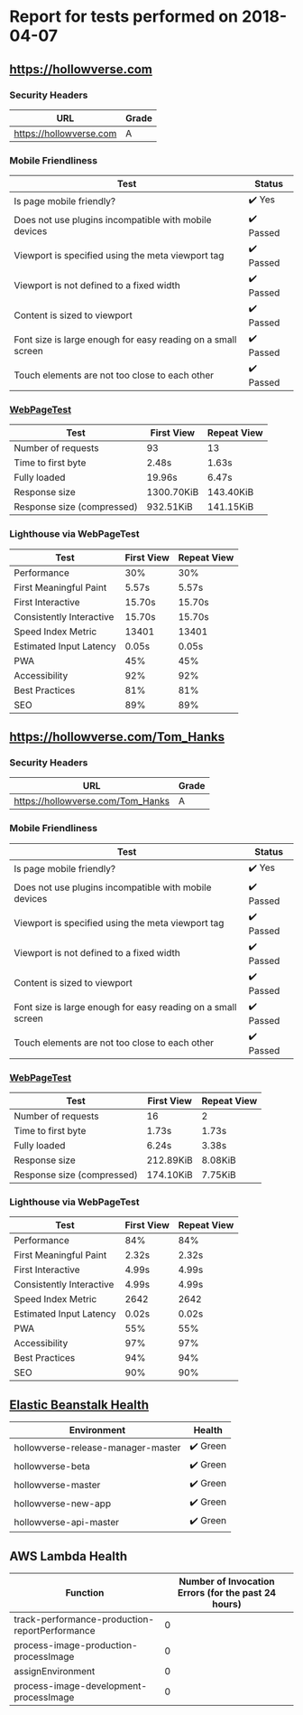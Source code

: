 # Report for tests performed on 2018-04-07

## https://hollowverse.com

### Security Headers

| URL                     | Grade |
| ----------------------- | ----- |
| https://hollowverse.com | A     |

### Mobile Friendliness

| Test                                                         | Status                    |
| ------------------------------------------------------------ | ------------------------- |
| Is page mobile friendly?                                     | :heavy_check_mark: Yes    |
| Does not use plugins incompatible with mobile devices        | :heavy_check_mark: Passed |
| Viewport is specified using the meta viewport tag            | :heavy_check_mark: Passed |
| Viewport is not defined to a fixed width                     | :heavy_check_mark: Passed |
| Content is sized to viewport                                 | :heavy_check_mark: Passed |
| Font size is large enough for easy reading on a small screen | :heavy_check_mark: Passed |
| Touch elements are not too close to each other               | :heavy_check_mark: Passed |

### [WebPageTest](http://www.webpagetest.org/results.php?test=180407_34_c56673ca96eb82acb5238ea74c4466ff)

| Test                       | First View | Repeat View |
| -------------------------- | ---------- | ----------- |
| Number of requests         | 93         | 13          |
| Time to first byte         | 2.48s      | 1.63s       |
| Fully loaded               | 19.96s     | 6.47s       |
| Response size              | 1300.70KiB | 143.40KiB   |
| Response size (compressed) | 932.51KiB  | 141.15KiB   |

### Lighthouse via WebPageTest

| Test                     | First View | Repeat View |
| ------------------------ | ---------- | ----------- |
| Performance              | 30%        | 30%         |
| First Meaningful Paint   | 5.57s      | 5.57s       |
| First Interactive        | 15.70s     | 15.70s      |
| Consistently Interactive | 15.70s     | 15.70s      |
| Speed Index Metric       | 13401      | 13401       |
| Estimated Input Latency  | 0.05s      | 0.05s       |
| PWA                      | 45%        | 45%         |
| Accessibility            | 92%        | 92%         |
| Best Practices           | 81%        | 81%         |
| SEO                      | 89%        | 89%         |

## https://hollowverse.com/Tom_Hanks

### Security Headers

| URL                               | Grade |
| --------------------------------- | ----- |
| https://hollowverse.com/Tom_Hanks | A     |

### Mobile Friendliness

| Test                                                         | Status                    |
| ------------------------------------------------------------ | ------------------------- |
| Is page mobile friendly?                                     | :heavy_check_mark: Yes    |
| Does not use plugins incompatible with mobile devices        | :heavy_check_mark: Passed |
| Viewport is specified using the meta viewport tag            | :heavy_check_mark: Passed |
| Viewport is not defined to a fixed width                     | :heavy_check_mark: Passed |
| Content is sized to viewport                                 | :heavy_check_mark: Passed |
| Font size is large enough for easy reading on a small screen | :heavy_check_mark: Passed |
| Touch elements are not too close to each other               | :heavy_check_mark: Passed |

### [WebPageTest](http://www.webpagetest.org/results.php?test=180407_9D_b228d682a3ecf7f7ad9f16a43a11d970)

| Test                       | First View | Repeat View |
| -------------------------- | ---------- | ----------- |
| Number of requests         | 16         | 2           |
| Time to first byte         | 1.73s      | 1.73s       |
| Fully loaded               | 6.24s      | 3.38s       |
| Response size              | 212.89KiB  | 8.08KiB     |
| Response size (compressed) | 174.10KiB  | 7.75KiB     |

### Lighthouse via WebPageTest

| Test                     | First View | Repeat View |
| ------------------------ | ---------- | ----------- |
| Performance              | 84%        | 84%         |
| First Meaningful Paint   | 2.32s      | 2.32s       |
| First Interactive        | 4.99s      | 4.99s       |
| Consistently Interactive | 4.99s      | 4.99s       |
| Speed Index Metric       | 2642       | 2642        |
| Estimated Input Latency  | 0.02s      | 0.02s       |
| PWA                      | 55%        | 55%         |
| Accessibility            | 97%        | 97%         |
| Best Practices           | 94%        | 94%         |
| SEO                      | 90%        | 90%         |

## [Elastic Beanstalk Health](https://docs.aws.amazon.com/elasticbeanstalk/latest/dg/health-enhanced-status.html)

| Environment                        | Health                   |
| ---------------------------------- | ------------------------ |
| hollowverse-release-manager-master | :heavy_check_mark: Green |
| hollowverse-beta                   | :heavy_check_mark: Green |
| hollowverse-master                 | :heavy_check_mark: Green |
| hollowverse-new-app                | :heavy_check_mark: Green |
| hollowverse-api-master             | :heavy_check_mark: Green |

## AWS Lambda Health

| Function                                       | Number of Invocation Errors (for the past 24 hours) |
| ---------------------------------------------- | --------------------------------------------------- |
| track-performance-production-reportPerformance | 0                                                   |
| process-image-production-processImage          | 0                                                   |
| assignEnvironment                              | 0                                                   |
| process-image-development-processImage         | 0                                                   |
